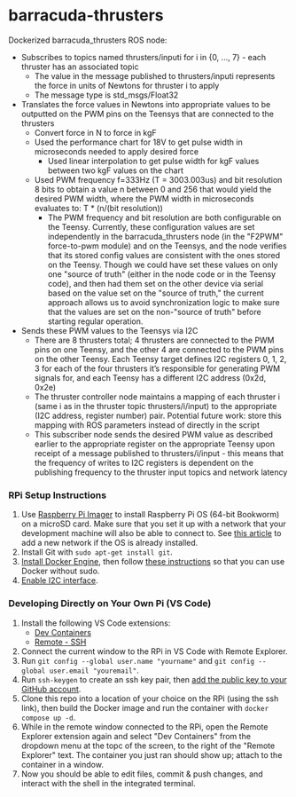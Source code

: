 # barracuda-thrusters
Dockerized barracuda_thrusters ROS node:
- Subscribes to topics named thrusters/inputi for i in {0, ..., 7} - each thruster has an associated topic
    - The value in the message published to thrusters/inputi represents the force in units of Newtons for thruster i to apply
    - The message type is std_msgs/Float32
- Translates the force values in Newtons into appropriate values to be outputted on the PWM pins on the Teensys that are connected to the thrusters
    - Convert force in N to force in kgF
    - Used the performance chart for 18V to get pulse width in microseconds needed to apply desired force
        - Used linear interpolation to get pulse width for kgF values between two kgF values on the chart
    - Used PWM frequency f=333Hz (T = 3003.003us) and bit resolution 8 bits to obtain a value n between 0 and 256 that would yield the desired PWM width, where the PWM width in microseconds evaluates to: T * (n/(bit resolution))
        - The PWM frequency and bit resolution are both configurable on the Teensy. Currently, these configuration values are set independently in the barracuda_thrusters node (in the "F2PWM" force-to-pwm module) and on the Teensys, and the node verifies that its stored config values are consistent with the ones stored on the Teensy. Though we could have set these values on only one "source of truth" (either in the node code or in the Teensy code), and then had them set on the other device via serial based on the value set on the "source of truth," the current approach allows us to avoid synchronization logic to make sure that the values are set on the non-"source of truth" before starting regular operation. 
- Sends these PWM values to the Teensys via I2C
    - There are 8 thrusters total; 4 thrusters are connected to the PWM pins on one Teensy, and the other 4 are connected to the PWM pins on the other Teensy. Each Teensy target defines I2C registers 0, 1, 2, 3 for each of the four thrusters it’s responsible for generating PWM signals for, and each Teensy has a different I2C address (0x2d, 0x2e)
    - The thruster controller node maintains a mapping of each thruster i (same i as in the thruster topic thrusters/i/input) to the appropriate (I2C address, register number) pair. Potential future work: store this mapping with ROS parameters instead of directly in the script
    - This subscriber node sends the desired PWM value as described earlier to the appropriate register on the appropriate Teensy upon receipt of a message published to thrusters/i/input - this means that the frequency of writes to I2C registers is dependent on the publishing frequency to the thruster input topics and network latency

### RPi Setup Instructions
1. Use [Raspberry Pi Imager](https://www.raspberrypi.com/software/) to install Raspberry Pi OS (64-bit Bookworm) on a microSD card. Make sure that you set it up with a network that your development machine will also be able to connect to. See [this article](https://www.thedigitalpictureframe.com/how-to-add-a-second-wifi-network-to-your-raspberry-pi/) to add a new network if the OS is already installed.
2. Install Git with ```sudo apt-get install git```.
3. [Install Docker Engine](https://docs.docker.com/engine/install/debian/), then follow [these instructions](https://docs.docker.com/engine/install/linux-postinstall/#manage-docker-as-a-non-root-user) so that you can use Docker without sudo. 
4. [Enable I2C interface](https://learn.adafruit.com/adafruits-raspberry-pi-lesson-4-gpio-setup/configuring-i2c).

### Developing Directly on Your Own Pi (VS Code)
1. Install the following VS Code extensions: 
    - [Dev Containers](https://marketplace.visualstudio.com/items?itemName=ms-vscode-remote.remote-containers)
    - [Remote - SSH](https://marketplace.visualstudio.com/items?itemName=ms-vscode-remote.remote-ssh)
2. Connect the current window to the RPi in VS Code with Remote Explorer.
3. Run ```git config --global user.name "yourname"``` and ```git config --global user.email "youremail"```.
4. Run ```ssh-keygen``` to create an ssh key pair, then [add the public key to your GitHub account](https://docs.github.com/en/authentication/connecting-to-github-with-ssh/adding-a-new-ssh-key-to-your-github-account).
5. Clone this repo into a location of your choice on the RPi (using the ssh link), then build the Docker image and run the container with ```docker compose up -d```.
6. While in the remote window connected to the RPi, open the Remote Explorer extension again and select "Dev Containers" from the dropdown menu at the topc of the screen, to the right of the "Remote Explorer" text. The container you just ran should show up; attach to the container in a window. 
7. Now you should be able to edit files, commit & push changes, and interact with the shell in the integrated terminal. 
